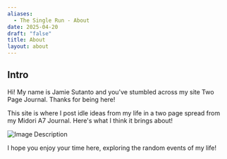 ```yaml
---
aliases:
  - The Single Run - About
date: 2025-04-20
draft: "false"
title: About
layout: about
---
```

## Intro

Hi! My name is Jamie Sutanto and you've stumbled across my site Two Page Journal.  Thanks for being here!

This site is where I post idle  ideas from my life in a two page spread from my Midori A7 Journal.  Here's what I think it brings about!

![Image Description](/images/20250429%20-%20Two%20Page%20Journal.jpeg)

I hope you enjoy your time here, exploring the random events of my life!

